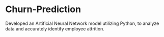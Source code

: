 # Churn-Prediction
Developed an Artificial Neural Network model utilizing Python, to analyze  data and  accurately identify employee attrition.

